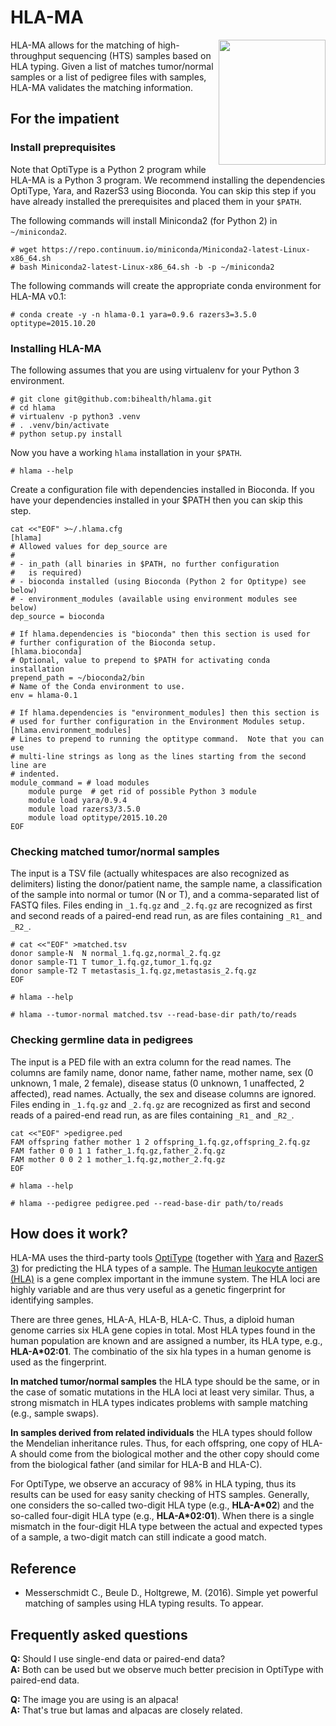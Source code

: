 # HLA-MA

<img align="right" width="171" height="200" src="https://raw.githubusercontent.com/bihealth/hlama/master/images/alpaca.png?token=AAf2NHKthW5G4gX1PY34OGhyaafRHSPRks5XWoJTwA%3D%3D">

HLA-MA allows for the matching of high-throughput sequencing (HTS) samples based on HLA typing.
Given a list of matches tumor/normal samples or a list of pedigree files with samples, HLA-MA validates the matching information.

## For the impatient

### Install preprequisites

Note that OptiType is a Python 2 program while HLA-MA is a Python 3 program.
We recommend installing the dependencies OptiType, Yara, and RazerS3 using Bioconda.
You can skip this step if you have already installed the prerequisites and placed them in your `$PATH`.

The following commands will install Miniconda2 (for Python 2) in `~/miniconda2`.

```
# wget https://repo.continuum.io/miniconda/Miniconda2-latest-Linux-x86_64.sh
# bash Miniconda2-latest-Linux-x86_64.sh -b -p ~/miniconda2
```

The following commands will create the appropriate conda environment for HLA-MA v0.1:

```
# conda create -y -n hlama-0.1 yara=0.9.6 razers3=3.5.0 optitype=2015.10.20
```

### Installing HLA-MA

The following assumes that you are using virtualenv for your Python 3 environment.

```
# git clone git@github.com:bihealth/hlama.git
# cd hlama
# virtualenv -p python3 .venv
# . .venv/bin/activate
# python setup.py install
```

Now you have a working `hlama` installation in your `$PATH`.

```
# hlama --help
```

Create a configuration file with dependencies installed in Bioconda.
If you have your dependencies installed in your $PATH then you can skip this step.

```
cat <<"EOF" >~/.hlama.cfg
[hlama]
# Allowed values for dep_source are
#
# - in_path (all binaries in $PATH, no further configuration
#   is required)
# - bioconda installed (using Bioconda (Python 2 for Optitype) see below)
# - environment_modules (available using environment modules see below)
dep_source = bioconda

# If hlama.dependencies is "bioconda" then this section is used for
# further configuration of the Bioconda setup.
[hlama.bioconda]
# Optional, value to prepend to $PATH for activating conda installation
prepend_path = ~/bioconda2/bin
# Name of the Conda environment to use.
env = hlama-0.1

# If hlama.dependencies is "environment_modules] then this section is
# used for further configuration in the Environment Modules setup.
[hlama.environment_modules]
# Lines to prepend to running the optitype command.  Note that you can use
# multi-line strings as long as the lines starting from the second line are
# indented.
module_command = # load modules
    module purge  # get rid of possible Python 3 module
    module load yara/0.9.4
    module load razers3/3.5.0
    module load optitype/2015.10.20
EOF
```

### Checking matched tumor/normal samples

The input is a TSV file (actually whitespaces are also recognized as delimiters) listing the donor/patient name, the sample name, a classification of the sample into normal or tumor (N or T), and a comma-separated list of FASTQ files.
Files ending in `_1.fq.gz` and `_2.fq.gz` are recognized as first and second reads of a paired-end read run, as are files containing `_R1_` and `_R2_`.

```
# cat <<"EOF" >matched.tsv
donor sample-N  N normal_1.fq.gz,normal_2.fq.gz
donor sample-T1 T tumor_1.fq.gz,tumor_1.fq.gz
donor sample-T2 T metastasis_1.fq.gz,metastasis_2.fq.gz
EOF

# hlama --help

# hlama --tumor-normal matched.tsv --read-base-dir path/to/reads
```

### Checking germline data in pedigrees

The input is a PED file with an extra column for the read names.
The columns are family name, donor name, father name, mother name, sex (0 unknown, 1 male, 2 female), disease status (0 unknown, 1 unaffected, 2 affected), read names.
Actually, the sex and disease columns are ignored.
Files ending in `_1.fq.gz` and `_2.fq.gz` are recognized as first and second reads of a paired-end read run, as are files containing `_R1_` and `_R2_`.

```
cat <<"EOF" >pedigree.ped
FAM offspring father mother 1 2 offspring_1.fq.gz,offspring_2.fq.gz
FAM father 0 0 1 1 father_1.fq.gz,father_2.fq.gz
FAM mother 0 0 2 1 mother_1.fq.gz,mother_2.fq.gz
EOF

# hlama --help

# hlama --pedigree pedigree.ped --read-base-dir path/to/reads
```

## How does it work?

HLA-MA uses the third-party tools [OptiType](https://github.com/FRED-2/OptiType) (together with [Yara](https://www.seqan.de/apps/yara/) and [RazerS 3](https://www.seqan.de/apps/razers-3/)) for predicting the HLA types of a sample.
The [Human leukocyte antigen (HLA)](https://en.wikipedia.org/wiki/Human_leukocyte_antigen) is a gene complex important in the immune system.
The HLA loci are highly variable and are thus very useful as a genetic fingerprint for identifying samples.

There are three genes, HLA-A, HLA-B, HLA-C.
Thus, a diploid human genome carries six HLA gene copies in total.
Most HLA types found in the human population are known and are assigned a number, its HLA type, e.g., **HLA-A\*02:01**.
The combinatio of the six hla types in a human genome is used as the fingerprint.

**In matched tumor/normal samples** the HLA type should be the same, or in the case of somatic mutations in the HLA loci at least very similar.
Thus, a strong mismatch in HLA types indicates problems with sample matching (e.g., sample swaps).

**In samples derived from related individuals** the HLA types should follow the Mendelian inheritance rules.
Thus, for each offspring, one copy of HLA-A should come from the biological mother and the other copy should come from the biological father (and similar for HLA-B and HLA-C).

For OptiType, we observe an accuracy of 98% in HLA typing, thus its results can be used for easy sanity checking of HTS samples.
Generally, one considers the so-called two-digit HLA type (e.g., **HLA-A\*02**) and the so-called four-digit HLA type (e.g., **HLA-A\*02:01**).
When there is a single mismatch in the four-digit HLA type between the actual and expected types of a sample, a two-digit match can still indicate a good match.


## Reference

- Messerschmidt C., Beule D., Holtgrewe, M. (2016). Simple yet powerful matching of samples using HLA typing results. To appear.

## Frequently asked questions

**Q:** Should I use single-end data or paired-end data?<br>
**A:** Both can be used but we observe much better precision in OptiType with paired-end data.<br>

**Q:** The image you are using is an alpaca!<br>
**A:** That's true but lamas and alpacas are closely related.<br>
